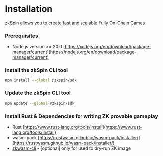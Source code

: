 # Installation

zkSpin allows you to create fast and scalable Fully On-Chain Games

### Prerequisites

* Node.js version >= 20.0 [https://nodejs.org/en/download/package-manager/current](https://nodejs.org/en/download/package-manager/current)

### Install the zkSpin CLI tool

```sh
npm install --global @zkspin/sdk
```

### Update the zkSpin CLI tool

```bash
npm update --global @zkspin/sdk
```

### Install Rust & Dependencies for writing ZK provable gameplay

* Rust [https://www.rust-lang.org/tools/install](https://www.rust-lang.org/tools/install)
* wasm-pack [https://rustwasm.github.io/wasm-pack/installer/](https://rustwasm.github.io/wasm-pack/installer/)
* [zkwasm-cli](https://github.com/DelphinusLab/zkWasm?tab=readme-ov-file#install-instructions) - \[optional] only for used to dry-run ZK image



